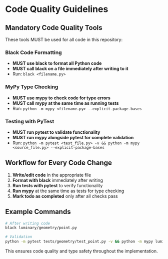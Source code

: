 # Code Quality Guidelines

## Mandatory Code Quality Tools

These tools MUST be used for all code in this repository:

### Black Code Formatting
- **MUST use black to format all Python code**
- **MUST call black on a file immediately after writing to it**
- Run: `black <filename.py>`

### MyPy Type Checking
- **MUST use mypy to check code for type errors**
- **MUST call mypy at the same time as running tests**
- Run: `python -m mypy <filename.py> --explicit-package-bases`

### Testing with PyTest
- **MUST run pytest to validate functionality**
- **MUST run mypy alongside pytest for complete validation**
- Run: `python -m pytest <test_file.py> -v && python -m mypy <source_file.py> --explicit-package-bases`

## Workflow for Every Code Change

1. **Write/edit code** in the appropriate file
2. **Format with black** immediately after writing
3. **Run tests with pytest** to verify functionality 
4. **Run mypy** at the same time as tests for type checking
5. **Mark todo as completed** only after all checks pass

## Example Commands

```bash
# After writing code
black luminary/geometry/point.py

# Validation
python -m pytest tests/geometry/test_point.py -v && python -m mypy luminary/geometry/point.py --explicit-package-bases
```

This ensures code quality and type safety throughout the implementation.